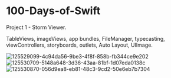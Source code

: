# 100-Days-of-Swift

Project 1 - Storm Viewer.

TableViews, imageViews, app bundles, FileManager, typecasting, viewControllers, storyboards, outlets, Auto Layout, UIImage.

![125529099-4c94da56-9be3-4f8f-858b-fb344ce9e202](https://user-images.githubusercontent.com/110721351/190895872-e4b0ae9f-98b2-481d-9042-a92cf7260163.gif)
![125530709-5148a648-3d36-43aa-81bf-1d07eda0138c](https://user-images.githubusercontent.com/110721351/190895933-2484d5af-460f-4a69-9d26-236531ac973d.png)
![125530870-056d9ea8-eb81-48c3-9cd2-50e6eb7b7304](https://user-images.githubusercontent.com/110721351/190895940-2d382fc9-584e-4c4b-ba3d-c0b3d92e2dbd.png)
